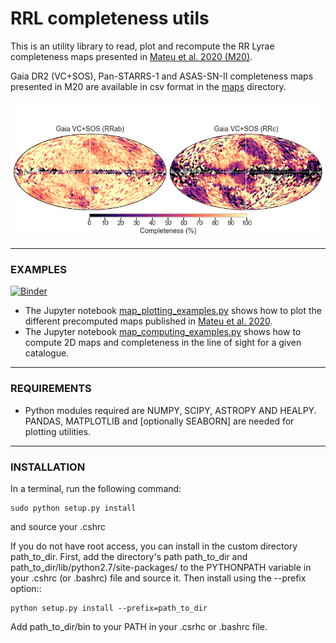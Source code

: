 #  RRL completeness utils

This is an utility library to read, plot and recompute the RR Lyrae completeness maps presented in [Mateu et al. 2020 (M20)](https://arxiv.org/abs/2006.09416).

Gaia DR2 (VC+SOS), Pan-STARRS-1 and ASAS-SN-II completeness maps presented in M20 are available in csv format in the [maps](https://github.com/cmateu/rrl_completeness/tree/master/maps) directory.

![see plot here](maps/VCSOS_final_completeness.png?raw=true "Gaia DR2 (VC+SOS) completeness map")

----------
### EXAMPLES

[![Binder](https://mybinder.org/badge_logo.svg)](https://mybinder.org/v2/gh/cmateu/rrl_completeness/master)

- The Jupyter notebook  [map_plotting_examples.py](https://github.com/cmateu/rrl_completeness/blob/master/examples/map_plotting_examples.ipynb) shows how to plot the different precomputed maps published in [Mateu et al. 2020](https://arxiv.org/abs/2006.09416).
- The Jupyter notebook [map_computing_examples.py](https://github.com/cmateu/rrl_completeness/blob/master/examples/map_computing_examples.ipynb) shows how to compute 2D maps and completeness in the line of sight for a given catalogue.

----------

### REQUIREMENTS

- Python modules required are NUMPY, SCIPY, ASTROPY AND HEALPY. PANDAS, MATPLOTLIB and [optionally SEABORN] are needed for plotting utilities.

----------

### INSTALLATION

In a terminal, run the following command:

    sudo python setup.py install

and source your .cshrc

If you do not have root access, you can install in the custom directory path_to_dir.
First, add the directory's path path_to_dir and path_to_dir/lib/python2.7/site-packages/
to the PYTHONPATH variable in your .cshrc (or .bashrc) file and source it. Then install using the --prefix option::

    python setup.py install --prefix=path_to_dir

Add path_to_dir/bin to your PATH in your .csrhc or .bashrc file.
